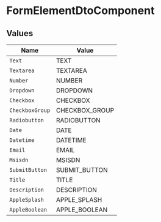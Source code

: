 # FormElementDtoComponent


## Values

| Name            | Value           |
| --------------- | --------------- |
| `Text`          | TEXT            |
| `Textarea`      | TEXTAREA        |
| `Number`        | NUMBER          |
| `Dropdown`      | DROPDOWN        |
| `Checkbox`      | CHECKBOX        |
| `CheckboxGroup` | CHECKBOX_GROUP  |
| `Radiobutton`   | RADIOBUTTON     |
| `Date`          | DATE            |
| `Datetime`      | DATETIME        |
| `Email`         | EMAIL           |
| `Msisdn`        | MSISDN          |
| `SubmitButton`  | SUBMIT_BUTTON   |
| `Title`         | TITLE           |
| `Description`   | DESCRIPTION     |
| `AppleSplash`   | APPLE_SPLASH    |
| `AppleBoolean`  | APPLE_BOOLEAN   |